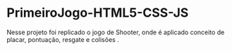 # PrimeiroJogo-HTML5-CSS-JS
Nesse projeto foi replicado o jogo de Shooter, onde é aplicado conceito de placar, pontuação, resgate e colisões .
